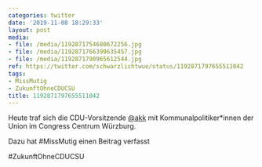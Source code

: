 ```yaml
---
categories: twitter
date: '2019-11-08 18:29:33'
layout: post
media:
- file: /media/1192871754680672256.jpg
- file: /media/1192871766399635457.jpg
- file: /media/1192871790965612544.jpg
ref: https://twitter.com/schwarzlichtwue/status/1192871797655511042
tags:
- MissMutig
- ZukunftOhneCDUCSU
title: 1192871797655511042
---
```

Heute traf sich die CDU-Vorsitzende [@akk](https://twitter.com/akk) mit Kommunalpolitiker\*innen der Union im Congress Centrum Würzburg.



Dazu hat #MissMutig einen Beitrag verfasst



#ZukunftOhneCDUCSU  